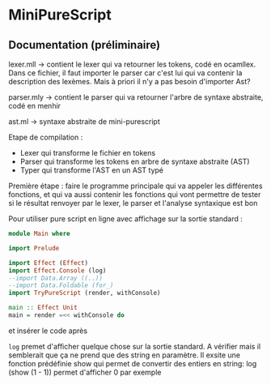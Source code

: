 # MiniPureScript

## Documentation (préliminaire)

lexer.mll -> contient le lexer qui va retourner les tokens, codé en ocamllex. Dans ce fichier, il faut importer le parser
car c'est lui qui va contenir la description des lexèmes. Mais à priori il n'y a pas besoin d'importer Ast?

parser.mly -> contient le parser qui va retourner l'arbre de syntaxe abstraite, codé en menhir

ast.ml -> syntaxe abstraite de mini-purescript

Etape de compilation : 
- Lexer qui transforme le fichier en tokens
- Parser qui transforme les tokens en arbre de syntaxe abstraite (AST)
- Typer qui transforme l'AST en un AST typé

Première étape : faire le programme principale qui va appeler les différentes fonctions, et qui va aussi contenir les
fonctions qui vont permettre de tester si le résultat renvoyer par le lexer, le parser et l'analyse syntaxique est bon

Pour utiliser pure script en ligne avec affichage sur la sortie standard :
```.hs
module Main where

import Prelude

import Effect (Effect)
import Effect.Console (log)
--import Data.Array ((..))
--import Data.Foldable (for_)
import TryPureScript (render, withConsole)

main :: Effect Unit
main = render =<< withConsole do
```
et insérer le code après

`log` premet d'afficher quelque chose sur la sortie standard. A vérifier mais il semblerait que ça ne prend que des
string en paramètre. Il exsite une fonction prédéfinie show qui permet de convertir des entiers en string:
log (show (1 - 1)) permet d'afficher 0 par exemple  

